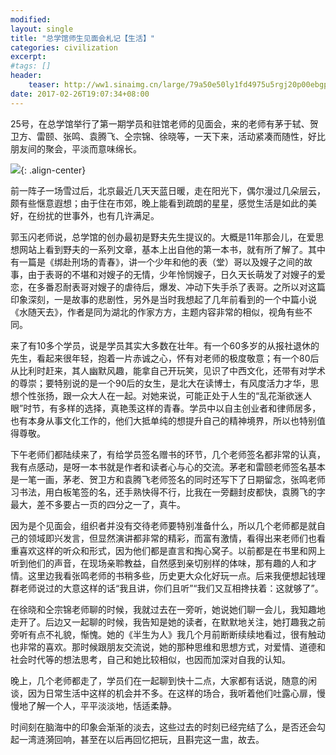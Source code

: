 ```yaml
---
modified:
layout: single
title: "总学馆师生见面会札记【生活】"
categories: civilization
excerpt:
#tags: []
header:
    teaser: http://ww1.sinaimg.cn/large/79a50e50ly1fd4975u5rgj20p00ebgpc
date: 2017-02-26T19:07:34+08:00
---
```


25号，在总学馆举行了第一期学员和驻馆老师的见面会，来的老师有茅于轼、贺卫方、雷颐、张鸣、袁腾飞、仝宗锦、徐晓等，一天下来，活动紧凑而随性，好比朋友间的聚会，平淡而意味绵长。

![](http://ww1.sinaimg.cn/large/79a50e50ly1fd4975u5rgj20p00ebgpc){: .align-center}

前一阵子一场雪过后，北京最近几天天蓝日暖，走在阳光下，偶尔漫过几朵层云，颇有些惬意遐想；由于住在市郊，晚上能看到疏朗的星星，感觉生活是如此的美好，在纷扰的世事外，也有几许满足。

郭玉闪老师说，总学馆的创办最初是野夫先生提议的。大概是11年那会儿，在爱思想网站上看到野夫的一系列文章，基本上出自他的第一本书，就有所了解了。其中有一篇是《绑赴刑场的青春》，讲一个少年和他的表（堂）哥以及嫂子之间的故事，由于表哥的不堪和对嫂子的无情，少年怜悯嫂子，日久天长萌发了对嫂子的爱恋，在多番忍耐表哥对嫂子的虐待后，爆发、冲动下失手杀了表哥。之所以对这篇印象深刻，一是故事的悲剧性，另外是当时我想起了几年前看到的一个中篇小说《水随天去》，作者是同为湖北的作家方方，主题内容非常的相似，视角有些不同。

来了有10多个学员，说是学员其实大多数在壮年。有一个60多岁的从报社退休的先生，看起来很年轻，抱着一片赤诚之心，怀有对老师的极度敬意；有一个80后从比利时赶来，其人幽默风趣，能拿自己开玩笑，见识了中西文化，还带有对学术的尊崇；要特别说的是一个90后的女生，是北大在读博士，有风度活力才华，思想个性张扬，跟一众大人在一起。对她来说，可能正处于人生的“乱花渐欲迷人眼”时节，有多样的选择，真艳羡这样的青春。学员中以自主创业者和律师居多，也有本身从事文化工作的，他们大抵单纯的想提升自己的精神境界，所以也特别值得尊敬。

下午老师们都陆续来了，有给学员签名赠书的环节，几个老师签名都非常的认真，我有点感动，是呀一本书就是作者和读者心与心的交流。茅老和雷颐老师签名基本是一笔一画，茅老、贺卫方和袁腾飞老师签名的同时还写下了日期留念，张鸣老师习书法，用白板笔签的名，还手熟快得不行，比我在一旁翻封皮都快，袁腾飞的字最大，差不多要占一页的四分之一了，真牛。

因为是个见面会，组织者并没有交待老师要特别准备什么，所以几个老师都是就自己的领域即兴发言，但显然演讲都非常的精彩，而富有激情，看得出来老师们也看重喜欢这样的听众和形式，因为他们都是直言和掏心窝子。以前都是在书里和网上听到他们的声音，在现场亲聆教益，自然感到亲切别样的体味，那有趣的人和才情。这里边我看张鸣老师的书稍多些，历史更大众化好玩一点。后来我便想起钱理群老师说过的大意这样的话“我且讲，你们且听”“我们又互相搀扶着：这就够了”。

在徐晓和仝宗锦老师聊的时候，我就过去在一旁听，她说她们聊一会儿，我知趣地走开了。后边又一起聊的时候，我告知是她的读者，在默默地关注，她打趣我之前旁听有点不礼貌，惭愧。她的《半生为人》我几个月前断断续续地看过，很有触动也非常的喜欢。那时候跟朋友交流说，她的那种思维和思想方式，对爱情、道德和社会时代等的想法思考，自己和她比较相似，也因而加深对自我的认知。

晚上，几个老师都走了，学员们在一起聊到快十二点，大家都有话说，随意的闲谈，因为日常生活中这样的机会并不多。在这样的场合，我听着他们吐露心扉，慢慢地了解一个人，平平淡淡地，恬适柔静。

时间刻在脑海中的印象会渐渐的淡去，这些过去的时刻已经完结了么，是否还会勾起一湾涟漪回响，甚至在以后再回忆把玩，且斟完这一盅，故去。
